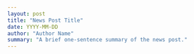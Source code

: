 ```yaml
---
layout: post
title: "News Post Title"
date: YYYY-MM-DD
author: "Author Name"
summary: "A brief one-sentence summary of the news post."
---
```


<!-- TODO: Write the full content of the news post here. -->
